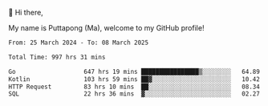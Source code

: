 👋 Hi there,

My name is Puttapong (Ma), welcome to my GitHub profile!

<!--START_SECTION:waka-->

```txt
From: 25 March 2024 - To: 08 March 2025

Total Time: 997 hrs 31 mins

Go                   647 hrs 19 mins ████████████████▒░░░░░░░░   64.89 %
Kotlin               103 hrs 59 mins ██▓░░░░░░░░░░░░░░░░░░░░░░   10.42 %
HTTP Request         83 hrs 10 mins  ██░░░░░░░░░░░░░░░░░░░░░░░   08.34 %
SQL                  22 hrs 36 mins  ▓░░░░░░░░░░░░░░░░░░░░░░░░   02.27 %
```

<!--END_SECTION:waka-->
